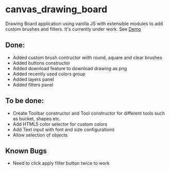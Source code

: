 # canvas_drawing_board
Drawing Board application using vanilla JS with extensible modules to add custom brushes and filters. It's currently under work. 
See [Demo](https://riteshkukreja.github.io/canvas_drawing_board/)

## Done:
- Added custom brush contructor wiith round, square and clear brushes
- Added buttons constructor
- Added download feature to download drawing as png
- Added recently used colors group
- Added layers panel
- Added filters panel

## To be done:
- Create Toolbar constructor and Tool constructor for different tools such as bucket, shapes etc.
- Add HTML5 color selector for custom colors
- Add Text input with font and size configurations
- Allow selection of objects

## Known Bugs
- Need to click apply filter button twice to work

